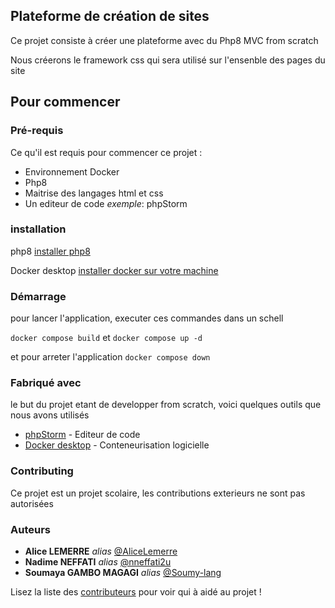 ## Plateforme de création de sites

Ce projet consiste à créer une plateforme avec du Php8 MVC from scratch

Nous créerons le framework css qui sera utilisé sur l'ensenble des pages du site


## Pour commencer

### Pré-requis
Ce qu'il est requis pour commencer ce projet :
- Environnement Docker
- Php8
- Maitrise des langages html et css
- Un editeur de code  _exemple_: phpStorm

### installation 
php8 
[installer php8](https://www.php.net/downloads.php)

Docker desktop
[installer docker sur votre machine](https://docs.docker.com/get-docker/)

### Démarrage
pour lancer l'application, executer ces commandes dans un schell

``docker compose build`` et ``docker compose up -d``

et pour arreter l'application ``docker compose down``


### Fabriqué avec
le but du projet etant de developper from scratch, voici quelques outils que nous avons utilisés

* [phpStorm](https://www.jetbrains.com/phpstorm/promo/?source=google&medium=cpc&campaign=EMEA_en_FR_PhpStorm_Branded&term=phpstorm&content=604081944637&gclid=CjwKCAiA-bmsBhAGEiwAoaQNmoSkG-DWgDBdLqDV1gWJGl2qP2_r6OwVvdPtTwMMAdZeNC8eOfJVNhoCyGAQAvD_BwE) - Editeur de code
* [Docker desktop](https://docs.docker.com/get-docker/) - Conteneurisation logicielle

### Contributing

Ce projet est un projet scolaire, les contributions exterieurs ne sont pas autorisées

### Auteurs
* **Alice LEMERRE** _alias_ [@AliceLemerre](https://github.com/AliceLemerre)
* **Nadime NEFFATI** _alias_ [@nneffati2u](https://github.com/nneffati2u)
* **Soumaya GAMBO MAGAGI** _alias_ [@Soumy-lang](https://github.com/Soumy-lang)

Lisez la liste des [contributeurs](https://github.com/Soumy-lang/projet-git/contributors) pour voir qui à aidé au projet !




